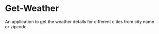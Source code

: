 # Get-Weather
An application to get the weather details for different cities from city name or zipcode
